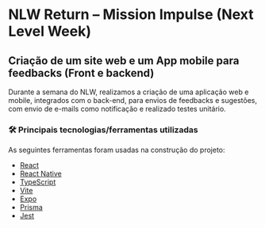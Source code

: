# NLW Return – Mission Impulse (Next Level Week)
## Criação de um site web e um App mobile para feedbacks (Front e backend)
Durante a semana do NLW, realizamos a criação de uma aplicação web e mobile, integrados com o back-end, para envios de feedbacks e sugestões, com envio de e-mails como notificação e realizado testes unitário.

### 🛠 Principais tecnologias/ferramentas utilizadas

As seguintes ferramentas foram usadas na construção do projeto:

- [React](https://pt-br.reactjs.org/)
- [React Native](https://reactnative.dev/)
- [TypeScript](https://www.typescriptlang.org/)
- [Vite](https://vitejs.dev/)
- [Expo](https://expo.io/)
- [Prisma](https://www.prisma.io/)
- [Jest](https://jestjs.io/)

